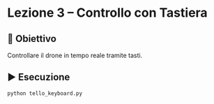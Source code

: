 # Lezione 3 – Controllo con Tastiera

## 🎯 Obiettivo
Controllare il drone in tempo reale tramite tasti.

## ▶️ Esecuzione
```bash
python tello_keyboard.py
```